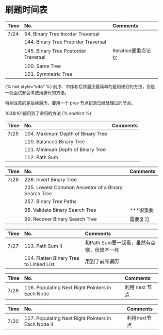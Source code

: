 # 刷题时间表



| Time | No. | Comments |
| :--- | :--- | :--- |
| 7/24 | 94. Binary Tree Inorder Traversal |  |
|  | 144. Binary Tree Preorder Traversal |  |
|  | 145. Binary Tree Postorder Traversal | Iteration要重点记忆 |
|  | 100. Same Tree |  |
|  | 101. Symmetric Tree |  |

{% hint style="info" %}
前序、中序和后序遍历最简单的是用递归的方法，但是一般面试都会考使用迭代的方法。

特别注意的是后续遍历，要用一个 prev 节点记录已经处理过的节点。

100和101都用到了递归的方法
{% endhint %}

| Time | No. | Comments |
| :--- | :--- | :--- |
| 7/25 | 104. Maximum Depth of Binary Tree |  |
|  | 110. Balanced Binary Tree |  |
|  | 111. Minimum Depth of Binary Tree |  |
|  | 112. Path Sum |  |

| Time | No. | Comments |
| :--- | :--- | :--- |
| 7/26 | 226. Invert Binary Tree |  |
|  | 235. Lowest Common Ancestor of a Binary Search Tree |  |
|  | 257. Binary Tree Paths |  |
|  | 98. Validate Binary Search Tree | \*\*\*很重要 |
|  | 99. Recover Binary Search Tree | 需要复习 |

| Time | No. | Comments |
| :--- | :--- | :--- |
| 7/27 | 113. Path Sum II | 和Path Sum要一起看，虽然有点像，但是不一样 |
|  | 114. Flatten Binary Tree to Linked List | 用到了前序遍历 |

| Time | No. | Comments |
| :--- | :--- | :--- |
| 7/28 | 116. Populating Next Right Pointers in Each Node | 利用 next 节点 |

| Time | No. | Comments |
| :--- | :--- | :--- |
| 7/30 | 117. Populating Next Right Pointers in Each Node II | 利用next节点 |

